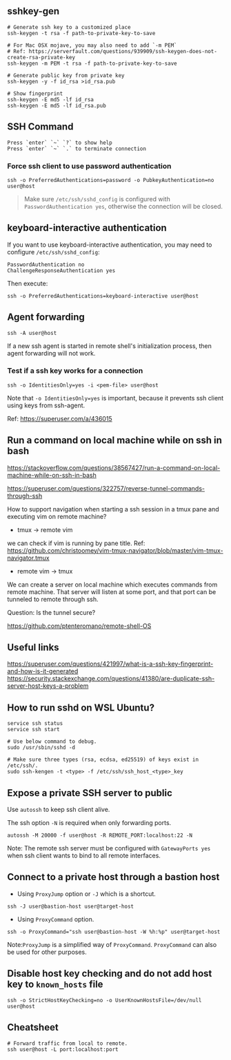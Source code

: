 ## sshkey-gen

```
# Generate ssh key to a customized place
ssh-keygen -t rsa -f path-to-private-key-to-save

# For Mac OSX mojave, you may also need to add `-m PEM`
# Ref: https://serverfault.com/questions/939909/ssh-keygen-does-not-create-rsa-private-key
ssh-keygen -m PEM -t rsa -f path-to-private-key-to-save

# Generate public key from private key
ssh-keygen -y -f id_rsa >id_rsa.pub

# Show fingerprint
ssh-keygen -E md5 -lf id_rsa
ssh-keygen -E md5 -lf id_rsa.pub
```

## SSH Command

```
Press `enter` `~` `?` to show help
Press `enter` `~` `.` to terminate connection
```

### Force ssh client to use password authentication

```
ssh -o PreferredAuthentications=password -o PubkeyAuthentication=no user@host
```

> Make sure `/etc/ssh/sshd_config` is configured with `PasswordAuthentication yes`, otherwise
the connection will be closed.

## keyboard-interactive authentication

If you want to use keyboard-interactive authentication, you may need to configure `/etc/ssh/sshd_config`:

```
PasswordAuthentication no
ChallengeResponseAuthentication yes
```

Then execute:

```
ssh -o PreferredAuthentications=keyboard-interactive user@host
```

## Agent forwarding

```
ssh -A user@host
```

If a new ssh agent is started in remote shell's initialization process, then agent forwarding will not work.

### Test if a ssh key works for a connection

```
ssh -o IdentitiesOnly=yes -i <pem-file> user@host
```

Note that `-o IdentitiesOnly=yes` is important, because it prevents ssh client
using keys from ssh-agent.

Ref: https://superuser.com/a/436015

##  Run a command on local machine while on ssh in bash

https://stackoverflow.com/questions/38567427/run-a-command-on-local-machine-while-on-ssh-in-bash

https://superuser.com/questions/322757/reverse-tunnel-commands-through-ssh

How to support navigation when starting a ssh session in a tmux pane and executing vim on remote machine?

* tmux -> remote vim

we can check if vim is running by pane title.
Ref: https://github.com/christoomey/vim-tmux-navigator/blob/master/vim-tmux-navigator.tmux

* remote vim -> tmux

We can create a server on local machine which executes commands from remote machine. That server will listen at some port, and that port can be tunneled to remote through ssh.

Question: Is the tunnel secure?

https://github.com/ptenteromano/remote-shell-OS

## Useful links

https://superuser.com/questions/421997/what-is-a-ssh-key-fingerprint-and-how-is-it-generated
https://security.stackexchange.com/questions/41380/are-duplicate-ssh-server-host-keys-a-problem

## How to run sshd on WSL Ubuntu?

```
service ssh status
service ssh start

# Use below command to debug.
sudo /usr/sbin/sshd -d

# Make sure three types (rsa, ecdsa, ed25519) of keys exist in /etc/ssh/.
sudo ssh-kengen -t <type> -f /etc/ssh/ssh_host_<type>_key
```

## Expose a private SSH server to public

Use `autossh` to keep ssh client alive.

The ssh option `-N` is required when only forwarding ports.

```
autossh -M 20000 -f user@host -R REMOTE_PORT:localhost:22 -N
```

Note: The remote ssh server must be configured with `GatewayPorts yes` when ssh
client wants to bind to all remote interfaces.

## Connect to a private host through a bastion host

* Using `ProxyJump` option or `-J` which is a shortcut.

```
ssh -J user@bastion-host user@target-host
```

* Using `ProxyCommand` option.

```
ssh -o ProxyCommand="ssh user@bastion-host -W %h:%p" user@target-host
```

Note:`ProxyJump` is a simplified way of `ProxyCommand`. `ProxyCommand` can also be
used for other purposes.

## Disable host key checking and do not add host key to `known_hosts` file

```
ssh -o StrictHostKeyChecking=no -o UserKnownHostsFile=/dev/null user@host
```

## Cheatsheet

```
# Forward traffic from local to remote.
ssh user@host -L port:localhost:port
```
